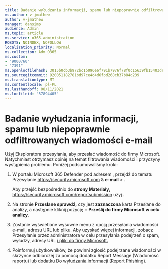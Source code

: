 ```yaml
---
title: Badanie wyłudzania informacji, spamu lub niepoprawnie odfiltrowanych wiadomości e-mail
ms.author: v-jmathew
author: v-jmathew
manager: dansimp
audience: Admin
ms.topic: article
ms.service: o365-administration
ROBOTS: NOINDEX, NOFOLLOW
localization_priority: Normal
ms.collection: Adm_O365
ms.custom:
- "9000760"
- "7391"
ms.openlocfilehash: 3015b0cb3b972bc1b096e6f791b7976f78f0c15639fb15403d9b0c134a09e1cf
ms.sourcegitcommit: 920051182781bd97ce4d4d6fbd268cb37b84d239
ms.translationtype: MT
ms.contentlocale: pl-PL
ms.lasthandoff: 08/11/2021
ms.locfileid: "57894405"
---
```

# <a name="investigate-phishing-spam-or-incorrectly-filtered-email"></a>Badanie wyłudzania informacji, spamu lub niepoprawnie odfiltrowanych wiadomości e-mail

Użyj Eksploratora przesyłania, aby przesłać wiadomość do firmy Microsoft. Natychmiast otrzymasz opinię na temat filtrowania wiadomości i przyczyny wystąpienia problemu. Poniżej podsumowaliśmy kroki:

1. W portalu Microsoft 365 Defender pod adresem , przejdź do tematu Przesyłanie <https://security.microsoft.com> & **e-mail** \> .

   Aby przejść bezpośrednio do **strony Materiały,** <https://security.microsoft.com/reportsubmission> użyj .

2. Na stronie **Przesłane sprawdź,** czy jest **zaznaczona** karta Przesłane do analizy, a następnie kliknij pozycję **+ Prześlij do firmy Microsoft w celu analizy.**

3. Zostanie wyświetlone wysuwne menu z opcją przesyłania wiadomości e-mail, adresu URL lub pliku. Aby uzyskać więcej informacji, zobacz Przesyłanie przez administratora w celu przesyłania podejrzeń o spam, wyłudzy, adresy URL [i pliki do firmy Microsoft.](https://docs.microsoft.com/microsoft-365/security/office-365-security/admin-submission)

4. Poinformuj użytkowników, że powinni zgłosić podejrzane wiadomości w skrzynce odbiorczej za pomocą dodatku Report Message (Wiadomość raportu) lub [dodatku Do wyłudzania informacji (Report Phishing).](https://docs.microsoft.com/microsoft-365/security/office-365-security/enable-the-report-message-add-in)
